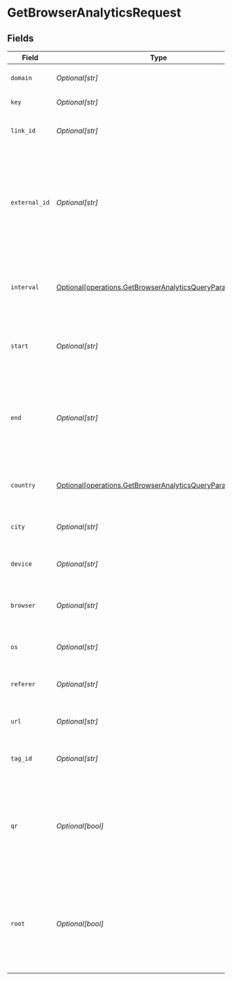 # GetBrowserAnalyticsRequest


## Fields

| Field                                                                                                                          | Type                                                                                                                           | Required                                                                                                                       | Description                                                                                                                    |
| ------------------------------------------------------------------------------------------------------------------------------ | ------------------------------------------------------------------------------------------------------------------------------ | ------------------------------------------------------------------------------------------------------------------------------ | ------------------------------------------------------------------------------------------------------------------------------ |
| `domain`                                                                                                                       | *Optional[str]*                                                                                                                | :heavy_minus_sign:                                                                                                             | The domain of the short link.                                                                                                  |
| `key`                                                                                                                          | *Optional[str]*                                                                                                                | :heavy_minus_sign:                                                                                                             | The short link slug.                                                                                                           |
| `link_id`                                                                                                                      | *Optional[str]*                                                                                                                | :heavy_minus_sign:                                                                                                             | The unique ID of the short link on Dub.                                                                                        |
| `external_id`                                                                                                                  | *Optional[str]*                                                                                                                | :heavy_minus_sign:                                                                                                             | This is the ID of the link in the your database. Must be prefixed with 'ext_' when passed as a query parameter.                |
| `interval`                                                                                                                     | [Optional[operations.GetBrowserAnalyticsQueryParamInterval]](../../models/operations/getbrowseranalyticsqueryparaminterval.md) | :heavy_minus_sign:                                                                                                             | The interval to retrieve analytics for. Takes precedence over start and end.                                                   |
| `start`                                                                                                                        | *Optional[str]*                                                                                                                | :heavy_minus_sign:                                                                                                             | The start date and time when to retrieve analytics from.                                                                       |
| `end`                                                                                                                          | *Optional[str]*                                                                                                                | :heavy_minus_sign:                                                                                                             | The end date and time when to retrieve analytics from. If not provided, defaults to the current date.                          |
| `country`                                                                                                                      | [Optional[operations.GetBrowserAnalyticsQueryParamCountry]](../../models/operations/getbrowseranalyticsqueryparamcountry.md)   | :heavy_minus_sign:                                                                                                             | The country to retrieve analytics for.                                                                                         |
| `city`                                                                                                                         | *Optional[str]*                                                                                                                | :heavy_minus_sign:                                                                                                             | The city to retrieve analytics for.                                                                                            |
| `device`                                                                                                                       | *Optional[str]*                                                                                                                | :heavy_minus_sign:                                                                                                             | The device to retrieve analytics for.                                                                                          |
| `browser`                                                                                                                      | *Optional[str]*                                                                                                                | :heavy_minus_sign:                                                                                                             | The browser to retrieve analytics for.                                                                                         |
| `os`                                                                                                                           | *Optional[str]*                                                                                                                | :heavy_minus_sign:                                                                                                             | The OS to retrieve analytics for.                                                                                              |
| `referer`                                                                                                                      | *Optional[str]*                                                                                                                | :heavy_minus_sign:                                                                                                             | The referer to retrieve analytics for.                                                                                         |
| `url`                                                                                                                          | *Optional[str]*                                                                                                                | :heavy_minus_sign:                                                                                                             | The URL to retrieve analytics for.                                                                                             |
| `tag_id`                                                                                                                       | *Optional[str]*                                                                                                                | :heavy_minus_sign:                                                                                                             | The tag ID to retrieve analytics for.                                                                                          |
| `qr`                                                                                                                           | *Optional[bool]*                                                                                                               | :heavy_minus_sign:                                                                                                             | Filter for QR code scans. If true, filter for QR codes only. If false, filter for links only. If undefined, return both.       |
| `root`                                                                                                                         | *Optional[bool]*                                                                                                               | :heavy_minus_sign:                                                                                                             | Filter for root domains. If true, filter for domains only. If false, filter for links only. If undefined, return both.         |